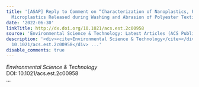 ```yaml
---
title: '[ASAP] Reply to Comment on “Characterization of Nanoplastics, Fibrils, and
  Microplastics Released during Washing and Abrasion of Polyester Textiles”'
date: '2022-06-30'
linkTitle: http://dx.doi.org/10.1021/acs.est.2c00958
source: 'Environmental Science & Technology: Latest Articles (ACS Publications)'
description: '<div><cite>Environmental Science & Technology</cite></div><div>DOI:
  10.1021/acs.est.2c00958</div> ...'
disable_comments: true
---
```

<div><cite>Environmental Science & Technology</cite></div><div>DOI: 10.1021/acs.est.2c00958</div> ...